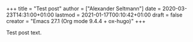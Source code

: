 +++
title = "Test post"
author = ["Alexander Seltmann"]
date = 2020-03-23T14:31:00+01:00
lastmod = 2021-01-17T00:10:42+01:00
draft = false
creator = "Emacs 27.1 (Org mode 9.4.4 + ox-hugo)"
+++

Test post text.
